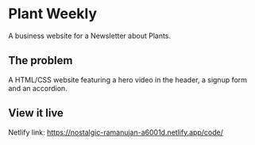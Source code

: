 # Plant Weekly

A business website for a Newsletter about Plants. 

## The problem

A HTML/CSS website featuring a hero video in the header, a signup form and an accordion. 

## View it live
 Netlify link: https://nostalgic-ramanujan-a6001d.netlify.app/code/
 
